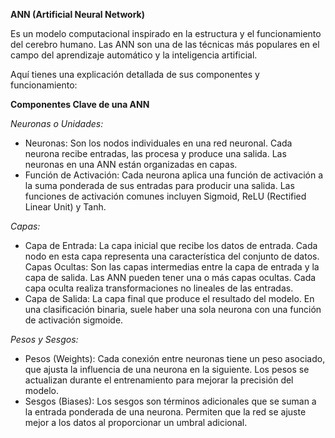 **ANN (Artificial Neural Network)**

 Es un modelo computacional inspirado en la estructura y el funcionamiento del cerebro humano. Las ANN son una de las técnicas más populares en el campo del aprendizaje automático y la inteligencia artificial. 
 
 Aquí tienes una explicación detallada de sus componentes y funcionamiento:

**Componentes Clave de una ANN**


*Neuronas o Unidades:*

- Neuronas: Son los nodos individuales en una red neuronal. Cada neurona recibe entradas, las procesa y produce una salida. Las neuronas en una ANN están organizadas en capas.
- Función de Activación: Cada neurona aplica una función de activación a la suma ponderada de sus entradas para producir una salida. Las funciones de activación comunes incluyen Sigmoid, ReLU (Rectified Linear Unit) y Tanh.


*Capas:*

- Capa de Entrada: La capa inicial que recibe los datos de entrada. Cada nodo en esta capa representa una característica del conjunto de datos.
Capas Ocultas: Son las capas intermedias entre la capa de entrada y la capa de salida. Las ANN pueden tener una o más capas ocultas. Cada capa oculta realiza transformaciones no lineales de las entradas.
- Capa de Salida: La capa final que produce el resultado del modelo. En una clasificación binaria, suele haber una sola neurona con una función de activación sigmoide.


*Pesos y Sesgos:*

- Pesos (Weights): Cada conexión entre neuronas tiene un peso asociado, que ajusta la influencia de una neurona en la siguiente. Los pesos se actualizan durante el entrenamiento para mejorar la precisión del modelo.
- Sesgos (Biases): Los sesgos son términos adicionales que se suman a la entrada ponderada de una neurona. Permiten que la red se ajuste mejor a los datos al proporcionar un umbral adicional.

